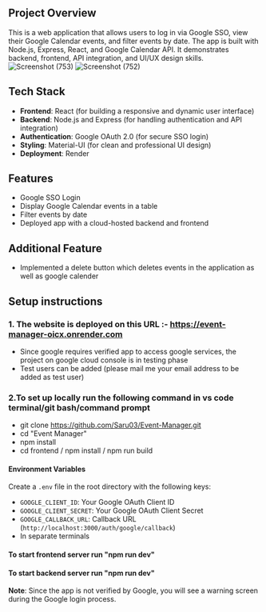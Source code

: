 ## Project Overview
This is a web application that allows users to log in via Google SSO, view their Google Calendar events, and filter events by date. The app is built with Node.js, Express, React, and Google Calendar API. It demonstrates backend, frontend, API integration, and UI/UX design skills.
![Screenshot (753)](https://github.com/user-attachments/assets/eb37965d-e81d-4a3f-a3fe-e3bc9653248c)
![Screenshot (752)](https://github.com/user-attachments/assets/5eb6339c-fccb-4f89-b531-73d2ec9d65e4)

## Tech Stack
- **Frontend**: React (for building a responsive and dynamic user interface)
- **Backend**: Node.js and Express (for handling authentication and API integration)
- **Authentication**: Google OAuth 2.0 (for secure SSO login)
- **Styling**: Material-UI (for clean and professional UI design)
- **Deployment**: Render
## Features
- Google SSO Login
- Display Google Calendar events in a table
- Filter events by date
- Deployed app with a cloud-hosted backend and frontend
## Additional Feature
- Implemented a delete button which deletes events in the application as well as google calender


## Setup instructions
### 1. The website is deployed on this URL :- https://event-manager-oicx.onrender.com
- Since google requires verified app to access google services, the project on google cloud console is in testing phase
- Test users can be added (please mail me your email address to be added as test user)
### 2.To set up locally run the following command in vs code terminal/git bash/command prompt
- git clone https://github.com/Saru03/Event-Manager.git
- cd "Event Manager"
- npm install
- cd frontend / npm install / npm run build
#### Environment Variables
Create a `.env` file in the root directory with the following keys:
- `GOOGLE_CLIENT_ID`: Your Google OAuth Client ID
- `GOOGLE_CLIENT_SECRET`: Your Google OAuth Client Secret
- `GOOGLE_CALLBACK_URL`: Callback URL (`http://localhost:3000/auth/google/callback`)
- In separate terminals
#### To start frontend server run "npm run dev"
#### To start backend server run "npm run dev"


**Note**: Since the app is not verified by Google, you will see a warning screen during the Google login process.

